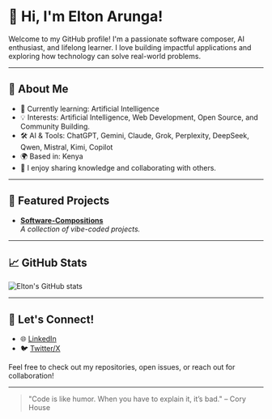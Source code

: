# 👋 Hi, I'm Elton Arunga!

Welcome to my GitHub profile! I'm a passionate software composer, AI enthusiast, and lifelong learner. I love building impactful applications and exploring how technology can solve real-world problems.

---

## 🚀 About Me

- 🌱 Currently learning: Artificial Intelligence
- 💡 Interests: Artificial Intelligence, Web Development, Open Source, and Community Building.
- 🛠️ AI & Tools: ChatGPT, Gemini, Claude, Grok, Perplexity, DeepSeek, Qwen, Mistral, Kimi, Copilot
- 🌍 Based in: Kenya
- 📝 I enjoy sharing knowledge and collaborating with others.

---

## 📂 Featured Projects

- [**Software-Compositions**](https://github.com/eltonarunga/Software-Compositions)  
  *A collection of vibe-coded projects.*

---

## 📈 GitHub Stats

![Elton's GitHub stats](https://github-readme-stats.vercel.app/api?username=eltonarunga&show_icons=true&theme=radical)

---

## 🤝 Let's Connect!

- 🌐 [LinkedIn](https://www.linkedin.com/in/eltonarunga/)
- 🐦 [Twitter/X](https://twitter.com/eltonarunga)


Feel free to check out my repositories, open issues, or reach out for collaboration!

---

> "Code is like humor. When you have to explain it, it’s bad." – Cory House
